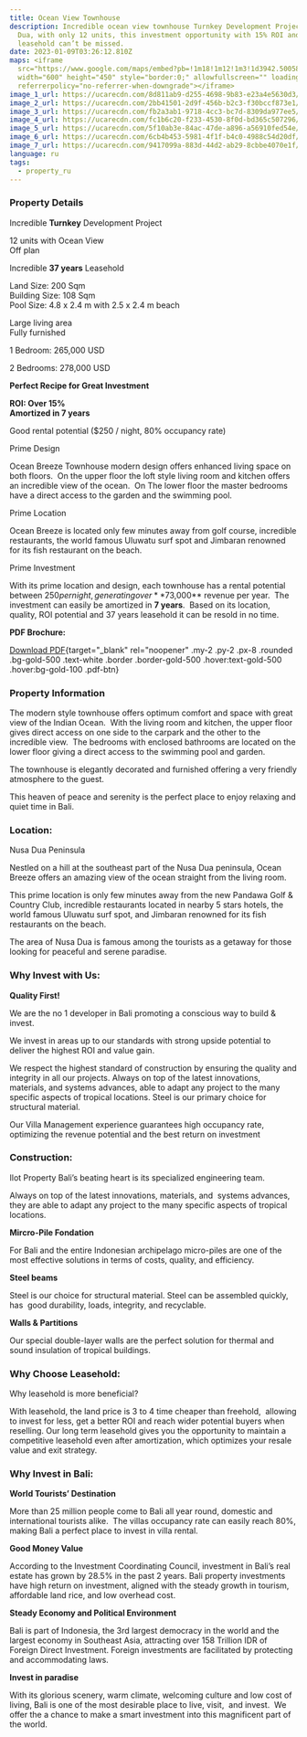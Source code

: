 ```yaml
---
title: Ocean View Townhouse
description: Incredible ocean view townhouse Turnkey Development Project in Nusa
  Dua, with only 12 units, this investment opportunity with 15% ROI and 37 years
  leasehold can’t be missed.
date: 2023-01-09T03:26:12.810Z
maps: <iframe
  src="https://www.google.com/maps/embed?pb=!1m18!1m12!1m3!1d3942.5005877885606!2d115.19923506585386!3d-8.83289734320596!2m3!1f0!2f0!3f0!3m2!1i1024!2i768!4f13.1!3m3!1m2!1s0x0%3A0x12ea65501ce115ff!2zOMKwNDknNTcuNCJTIDExNcKwMTInMDYuNCJF!5e0!3m2!1sen!2sid!4v1673234611014!5m2!1sen!2sid"
  width="600" height="450" style="border:0;" allowfullscreen="" loading="lazy"
  referrerpolicy="no-referrer-when-downgrade"></iframe>
image_1_url: https://ucarecdn.com/8d811ab9-d255-4698-9b83-e23a4e5630d3/
image_2_url: https://ucarecdn.com/2bb41501-2d9f-456b-b2c3-f30bccf873e1/
image_3_url: https://ucarecdn.com/fb2a3ab1-9718-4cc3-bc7d-8309da977ee5/
image_4_url: https://ucarecdn.com/fc1b6c20-f233-4530-8f0d-bd365c507296/
image_5_url: https://ucarecdn.com/5f10ab3e-84ac-47de-a896-a56910fed54e/
image_6_url: https://ucarecdn.com/6cb4b453-5981-4f1f-b4c0-4988c54d20df/
image_7_url: https://ucarecdn.com/9417099a-883d-44d2-ab29-8cbbe4070e1f/
language: ru
tags:
  - property_ru
---
```

### **Property Details**

Incredible **Turnkey** Development Project

12 units with Ocean View\
Off plan

Incredible **37 years** Leasehold

Land Size: 200 Sqm\
Building Size: 108 Sqm\
Pool Size: 4.8 x 2.4 m with 2.5 x 2.4 m beach

Large living area\
Fully furnished

1 Bedroom: 265,000 USD

2 Bedrooms: 278,000 USD

**Perfect Recipe for Great Investment**

**ROI: Over 15%**\
**Amortized in 7 years**

Good rental potential ($250 / night, 80% occupancy rate)

Prime Design

Ocean Breeze Townhouse modern design offers enhanced living space on both floors.  On the upper floor the loft style living room and kitchen offers an incredible view of the ocean.  On The lower floor the master bedrooms have a direct access to the garden and the swimming pool.

Prime Location

Ocean Breeze is located only few minutes away from golf course, incredible restaurants, the world famous Uluwatu surf spot and Jimbaran renowned for its fish restaurant on the beach.

Prime Investment

With its prime location and design, each townhouse has a rental potential between $250 per night, generating over **$73,000** revenue per year.  The investment can easily be amortized in **7 years**.  Based on its location, quality, ROI potential and 37 years leasehold it can be resold in no time.

**PDF Brochure:**

[Download PDF](https://ilotinvest.com/static/pdfs/villa-ocean/brochure-202304.pdf){target="_blank" rel="noopener" .my-2 .py-2 .px-8 .rounded .bg-gold-500 .text-white .border .border-gold-500 .hover:text-gold-500 .hover:bg-gold-100 .pdf-btn}

### **Property Information**

The modern style townhouse offers optimum comfort and space with great view of the Indian Ocean.  With the living room and kitchen, the upper floor gives direct access on one side to the carpark and the other to the incredible view.  The bedrooms with enclosed bathrooms are located on the lower floor giving a direct access to the swimming pool and garden.

The townhouse is elegantly decorated and furnished offering a very friendly atmosphere to the guest.

This heaven of peace and serenity is the perfect place to enjoy relaxing and quiet time in Bali.

### **Location:**

Nusa Dua Peninsula

Nestled on a hill at the southeast part of the Nusa Dua peninsula, Ocean Breeze offers an amazing view of the ocean straight from the living room.

This prime location is only few minutes away from the new Pandawa Golf & Country Club, incredible restaurants located in nearby 5 stars hotels, the world famous Uluwatu surf spot, and Jimbaran renowned for its fish restaurants on the beach.

The area of Nusa Dua is famous among the tourists as a getaway for those looking for peaceful and serene paradise. 

### **Why Invest with Us:**

**Quality First!**

We are the no 1 developer in Bali promoting a conscious way to build & invest.

We invest in areas up to our standards with strong upside potential to deliver the highest ROI and value gain.

We respect the highest standard of construction by ensuring the quality and integrity in all our projects. Always on top of the latest innovations, materials, and systems advances, able to adapt any project to the many specific aspects of tropical locations. Steel is our primary choice for structural material.

Our Villa Management experience guarantees high occupancy rate, optimizing the revenue potential and the best return on investment

### **Construction:**

Ilot Property Bali’s beating heart is its specialized engineering team.

Always on top of the latest innovations, materials, and  systems advances, they are able to adapt any project to the many specific aspects of tropical locations.

**Mircro-Pile Fondation**

For Bali and the entire Indonesian archipelago micro-piles are one of the most effective solutions in terms of costs, quality, and efficiency.

**Steel beams**

Steel is our choice for structural material. Steel can be assembled quickly, has  good durability, loads, integrity, and recyclable.

**Walls & Partitions**

Our special double-layer walls are the perfect solution for thermal and sound insulation of tropical buildings.

### **Why Choose Leasehold:**

W﻿hy leasehold is more beneficial?

With leasehold, the land price is 3 to 4 time cheaper than freehold,  allowing to invest for less, get a better ROI and reach wider potential buyers when reselling.  Our long term leasehold gives you the opportunity to maintain a competitive leasehold even after amortization, which optimizes your resale value and exit strategy.

### **Why Invest in Bali:**

**World Tourists’ Destination**

More than 25 million people come to Bali all year round, domestic and international tourists alike.  The villas occupancy rate can easily reach 80%, making Bali a perfect place to invest in villa rental.

**Good Money Value**

According to the Investment Coordinating Council, investment in Bali’s real estate has grown by 28.5% in the past 2 years. Bali property investments have high return on investment, aligned with the steady growth in tourism, affordable land rice, and low overhead cost.

**Steady Economy and Political Environment**

Bali is part of Indonesia, the 3rd largest democracy in the world and the largest economy in Southeast Asia, attracting over 158 Trillion IDR of Foreign Direct Investment. Foreign investments are facilitated by protecting and accommodating laws.

**Invest in paradise**

With its glorious scenery, warm climate, welcoming culture and low cost of living, Bali is one of the most desirable place to live, visit,  and invest.  We offer the a chance to make a smart investment into this magnificent part of the world.